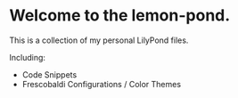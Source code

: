 # Welcome to the lemon-pond.

This is a collection of my personal LilyPond files. 

Including:
* Code Snippets
* Frescobaldi Configurations / Color Themes
